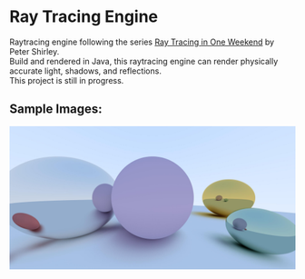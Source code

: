 # Ray Tracing Engine
Raytracing engine following the series [Ray Tracing in One Weekend](https://raytracing.github.io/) by Peter Shirley.  
Build and rendered in Java, this raytracing engine can render physically accurate light, shadows, and reflections.  
This project is still in progress.  
  
## Sample Images:
![This is an image](https://github.com/carlgombert/Raytracer/blob/main/raytracer/Images/progress3.jpg)
